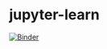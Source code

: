 # jupyter-learn

[![Binder](https://mybinder.org/badge_logo.svg)](https://mybinder.org/v2/gh/axelrose/jupyter-learn/master)

